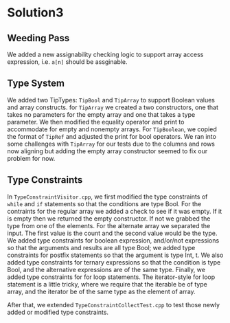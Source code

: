 # Solution3

## Weeding Pass
We added a new assignability checking logic to support array access expression, i.e. `a[n]` should be assginable.

## Type System
We added two TipTypes: `TipBool` and `TipArray` to support Boolean values and array constructs.
for `TipArray` we created a two constructors, one that takes no parameters for the empty array and one that takes a type parameter. We then modified the equality operator and print to accommodate for empty and nonempty arrays. For `TipBoolean`, we copied the format of `TipRef` and adjusted the print for bool operators. We ran into some challenges with `TipArray` for our tests due to the columns and rows now aligning but adding the empty array constructor seemed to fix our problem for now. 

## Type Constraints
In `TypeConstraintVisitor.cpp`, we first modified the type constraints of `while` and `if` statements so that the conditions are type Bool.
For the contraints for the regular array we added a check to see if it was empty. If it is empty then we returned the empty constructor. If not we grabbed the type from one of the elements. For the alternate array we separated the input. The first value is the count and the second value would be the type. 
We added type constraints for boolean expression, and/or/not expressions so that the arguments and results are all type Bool; we added type constraints for postfix statements so that the argument is type Int, t.
We also added type constraints for ternary expressions so that the condition is type Bool, and the alternative expressions are of the same type.
Finally, we added type constraints for for loop statements.
The iterator-style for loop statement is a little tricky, where we require that the iterable be of type array, and the iterator be of the same type as the element of array.

After that, we extended `TypeConstraintCollectTest.cpp` to test those newly added or modified type constraints.
